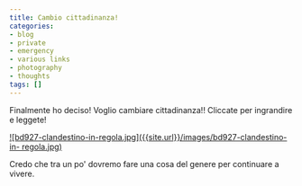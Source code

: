 ```yaml
---
title: Cambio cittadinanza!
categories:
- blog
- private
- emergency
- various links
- photography
- thoughts
tags: []
---
```

Finalmente ho deciso! Voglio cambiare cittadinanza!! Cliccate per ingrandire e
leggete!

  
[]({{site.url}}/images/bd927-clandestino-in-regola.jpg "bd927-clandestino-in-
regola.jpg" )

[![bd927-clandestino-in-regola.jpg]({{site.url}}/images/bd927-clandestino-in-
regola.jpg)]({{site.url}}/images/bd927-clandestino-in-regola.jpg
"bd927-clandestino-in-regola.jpg" )

Credo che tra un po' dovremo fare una cosa del genere per continuare a vivere.

